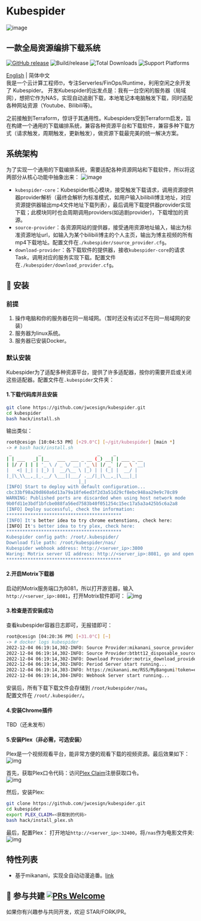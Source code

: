 # Kubespider

![image](./docs/images/logo.png)

## 一款全局资源编排下载系统
[![GitHub release](https://img.shields.io/github/v/release/agalwood/Motrix.svg)](https://github.com/agalwood/Motrix/releases) ![Build/release](https://github.com/agalwood/Motrix/workflows/Build/release/badge.svg) ![Total Downloads](https://img.shields.io/github/downloads/agalwood/Motrix/total.svg) ![Support Platforms](https://camo.githubusercontent.com/a50c47295f350646d08f2e1ccd797ceca3840e52/68747470733a2f2f696d672e736869656c64732e696f2f62616467652f706c6174666f726d2d6d61634f5325323025374325323057696e646f77732532302537432532304c696e75782d6c69676874677265792e737667)

[English](./README.md) | 简体中文  
我是一个云计算工程师🤓，专注Serverles/FinOps/Runtime，利用空闲之余开发了 Kubespider。
开发Kubespider的出发点是：我有一台空闲的服务器（局域网），想把它作为NAS，实现自动追剧下载，本地笔记本电脑触发下载，同时适配各种网站资源（Youtube、Bilibili等)。

之前接触到Terraform，惊讶于其通用性。Kubespiders受到Terraform启发，旨在构建一个通用的下载编排系统，兼容各种资源平台和下载软件，兼容多种下载方式（请求触发，周期触发，更新触发），做资源下载最完美的统一解决方案。

## 系统架构
为了实现一个通用的下载编排系统，需要适配各种资源网站和下载软件，所以将这两部分从核心功能中抽象出来：
![image](./docs/images/kubespider-architecture.png)
* `kubespider-core`：Kubespider核心模块，接受触发下载请求，调用资源提供器provider解析（最终会解析为标准模式，如用户输入bilibili博主地址，对应资源提供器输出mp4文件地址下载列表），最后调用下载提供器provider实现下载；此模块同时也会周期调用providers(如追剧provider)，下载增加的资源。
* `source-provider`：各资源网站的提供器，接受通用资源地址输入，输出为标准资源地址url，如输入为某个bilibili博主的个人主页，输出为博主视频的所有mp4下载地址。配置文件在`./kubespider/source_provider.cfg`。
* `download-provider`：各下载软件的提供器，接收`kubespider-core`的请求Task，调用对应的服务实现下载。配置文件在`./kubespider/download_provider.cfg`。

## 💽 安装
### 前提
1. 操作电脑和你的服务器在同一局域网。（暂时还没有试过不在同一局域网的安装）
2. 服务器为linux系统。
3. 服务器已安装Docker。

### 默认安装
Kubespider为了适配多种资源平台，提供了许多适配器，按你的需要开启或关闭这些适配器。配置文件在`.kubespider`文件夹：

#### 1.下载代码库并且安装
```sh
git clone https://github.com/jwcesign/kubespider.git
cd kubespider
bash hack/install.sh
```
输出类似：
```sh
root@cesign [10:04:53 PM] [+29.0°C] [~/git/kubespider] [main *]
-> # bash hack/install.sh
 _          _                     _     _
| | ___   _| |__   ___  ___ _ __ (_) __| | ___ _ __
| |/ / | | | '_ \ / _ \/ __| '_ \| |/ _` |/ _ \ '__|
|   <| |_| | |_) |  __/\__ \ |_) | | (_| |  __/ |
|_|\_\\__,_|_.__/ \___||___/ .__/|_|\__,_|\___|_|
                           |_|
[INFO] Start to deploy with default configuration...
cbc33bf98a20d860a6d13a79a18fe6ed3f2d3a51d29cf8ebc948aa29e9c78c89
WARNING: Published ports are discarded when using host network mode
9b0fd11e3bdf1bfcbe088fa56ed7583b40f051254c15ec17a5a3a425b5c6a2a8
[INFO] Deploy successful, check the information:
*******************************************
[INFO] It's better idea to try chrome extenstions, check here:
[INFO] It's better idea to try plex, check here:
*******************************************
Kubespider config path: /root/.kubespider/
Download file path: /root/kubespider/nas/
Kubespider webhook address: http://<server_ip>:3800
Waring: Motrix server UI address: http://<server_ip>:8081, go and open motrix
*******************************************
```

#### 2.开启Motrix下载器  
启动的Motrix服务端口为8081，所以打开游览器，输入`http://<server_ip>:8081`，打开Motrix软件即可：
![img](./docs/images/motrix-server-start.jpg)


#### 3.检查是否安装成功  
查看kubespider容器日志即可，无报错即可：
```sh
root@cesign [04:20:36 PM] [+31.0°C] [~]
-> # docker logs kubespider
2022-12-04 06:19:14,302-INFO: Source Provider:mikanani_source_provider enabled...
2022-12-04 06:19:14,302-INFO: Source Provider:btbtt12_disposable_source_provider enabled...
2022-12-04 06:19:14,302-INFO: Download Provider:motrix_download_provider enabled...
2022-12-04 06:19:14,302-INFO: Period Server start running...
2022-12-04 06:19:14,303-INFO: https://mikanani.me/RSS/MyBangumi?token=egIVi24Uxfg68bFDW5ehVgpHCadfZ1AULNYot%2b95mDo%3d
2022-12-04 06:19:14,304-INFO: Webhook Server start running...
```

安装后，所有下载下载文件会存储到 `/root/kubespider/nas`。  
配置文件在 `/root/.kubespider/`。

#### 4.安装Chrome插件  
TBD（还未发布）

#### 5.安装Plex（非必需，可选安装）  
Plex是一个视频观看平台，能非常方便的观看下载的视频资源。最后效果如下：
![img](./docs/images/plex-video-show.jpg)
   
首先，获取Plex口令代码：访问[Plex Claim](https://www.plex.tv/claim/)注册获取口令。  
![img](./docs/img/../images/plex-claim-code.jpg)

然后，安装Plex:
```sh
git clone https://github.com/jwcesign/kubespider.git
cd kubespider
export PLEX_CLAIM=<获取到的代码>
bash hack/install_plex.sh
```

最后，配置Plex：
打开地址`http://<server_ip>:32400`，将`/nas`作为电影文件夹:
![img](./docs/images/plex-add-dir.jpg)

## 特性列表
* 基于mikanani，实现全自动动漫追番。[link](./docs/zh/user_guide/mikanani_source_provider/README.md)

## 🤝 参与共建 [![PRs Welcome](https://img.shields.io/badge/PRs-welcome-brightgreen.svg?style=flat)](http://makeapullrequest.com)

如果你有兴趣参与共同开发，欢迎 STAR/FORK/PR。